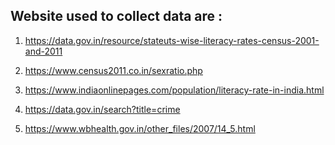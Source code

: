 
## Website used to collect data are :

1) https://data.gov.in/resource/stateuts-wise-literacy-rates-census-2001-and-2011
 
2) https://www.census2011.co.in/sexratio.php
 
3) https://www.indiaonlinepages.com/population/literacy-rate-in-india.html
 
4) https://data.gov.in/search?title=crime
 
5) https://www.wbhealth.gov.in/other_files/2007/14_5.html

